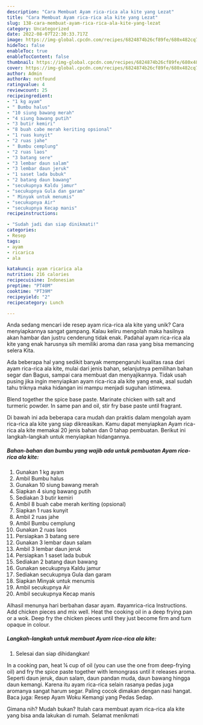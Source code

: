 ```yaml
---
description: "Cara Membuat Ayam rica-rica ala kite yang Lezat"
title: "Cara Membuat Ayam rica-rica ala kite yang Lezat"
slug: 138-cara-membuat-ayam-rica-rica-ala-kite-yang-lezat
category: Uncategorized
date: 2022-08-07T22:30:33.717Z
image: https://img-global.cpcdn.com/recipes/6824874b26cf89fe/680x482cq70/ayam-rica-rica-ala-kite-foto-resep-utama.jpg
hideToc: false
enableToc: true
enableTocContent: false
thumbnail: https://img-global.cpcdn.com/recipes/6824874b26cf89fe/680x482cq70/ayam-rica-rica-ala-kite-foto-resep-utama.jpg
cover: https://img-global.cpcdn.com/recipes/6824874b26cf89fe/680x482cq70/ayam-rica-rica-ala-kite-foto-resep-utama.jpg
author: Admin
authorAv: notfound
ratingvalue: 4
reviewcount: 25
recipeingredient:
- "1 kg ayam"
- " Bumbu halus"
- "10 siung bawang merah"
- "4 siung bawang putih"
- "3 butir kemiri"
- "8 buah cabe merah keriting opsional"
- "1 ruas kunyit"
- "2 ruas jahe"
- " Bumbu cemplung"
- "2 ruas laos"
- "3 batang sere"
- "3 lembar daun salam"
- "3 lembar daun jeruk"
- "1 saset lada bubuk"
- "2 batang daun bawang"
- "secukupnya Kaldu jamur"
- "secukupnya Gula dan garam"
- " Minyak untuk menumis"
- "secukupnya Air"
- "secukupnya Kecap manis"
recipeinstructions:

- "Sudah jadi dan siap dinikmati!"
categories:
- Resep
tags:
- ayam
- ricarica
- ala

katakunci: ayam ricarica ala 
nutrition: 216 calories
recipecuisine: Indonesian
preptime: "PT40M"
cooktime: "PT39M"
recipeyield: "2"
recipecategory: Lunch

---
```





Anda sedang mencari ide resep ayam rica-rica ala kite yang unik? Cara menyiapkannya sangat gampang. Kalau keliru mengolah maka hasilnya akan hambar dan justru cenderung tidak enak. Padahal ayam rica-rica ala kite yang enak harusnya sih memiliki aroma dan rasa yang bisa memancing selera Kita.





Ada beberapa hal yang sedikit banyak mempengaruhi kualitas rasa dari ayam rica-rica ala kite, mulai dari jenis bahan, selanjutnya pemilihan bahan segar dan Bagus, sampai cara membuat dan menyajikannya. Tidak usah pusing jika ingin menyiapkan ayam rica-rica ala kite yang enak,      asal sudah tahu triknya maka hidangan ini mampu menjadi suguhan istimewa.














Blend together the spice base paste. Marinate chicken with salt and turmeric powder. In same pan and oil, stir fry base paste until fragrant.






Di bawah ini ada beberapa cara mudah dan praktis dalam mengolah ayam rica-rica ala kite yang siap dikreasikan. Kamu dapat menyiapkan Ayam rica-rica ala kite memakai 20 jenis bahan dan 0 tahap pembuatan. Berikut ini langkah-langkah untuk menyiapkan hidangannya.

<!--inarticleads1-->

##### Bahan-bahan dan bumbu yang wajib ada untuk pembuatan Ayam rica-rica ala kite:

1. Gunakan 1 kg ayam
1. Ambil  Bumbu halus
1. Gunakan 10 siung bawang merah
1. Siapkan 4 siung bawang putih
1. Sediakan 3 butir kemiri
1. Ambil 8 buah cabe merah keriting (opsional)
1. Siapkan 1 ruas kunyit
1. Ambil 2 ruas jahe
1. Ambil  Bumbu cemplung
1. Gunakan 2 ruas laos
1. Persiapkan 3 batang sere
1. Gunakan 3 lembar daun salam
1. Ambil 3 lembar daun jeruk
1. Persiapkan 1 saset lada bubuk
1. Sediakan 2 batang daun bawang
1. Gunakan secukupnya Kaldu jamur
1. Sediakan secukupnya Gula dan garam
1. Siapkan  Minyak untuk menumis
1. Ambil secukupnya Air
1. Ambil secukupnya Kecap manis


Alhasil menunya hari berbahan dasar ayam. #ayamrica-rica Instructions. Add chicken pieces and mix well. Heat the cooking oil in a deep frying pan or a wok. Deep fry the chicken pieces until they just become firm and turn opaque in colour. 

<!--inarticleads2-->

##### Langkah-langkah untuk membuat Ayam rica-rica ala kite:


1. Selesai dan siap dihidangkan!

In a cooking pan, heat ¼ cup of oil (you can use the one from deep-frying oil) and fry the spice paste together with lemongrass until it releases aroma. Seperti daun jeruk, daun salam, daun pandan muda, daun bawang hingga daun kemangi. Karena itu ayam rica-rica selain rasanya pedas juga aromanya sangat harum segar. Paling cocok dimakan dengan nasi hangat. Baca juga: Resep Ayam Woku Kemangi yang Pedas Sedap. 

Gimana nih? Mudah bukan? Itulah cara membuat ayam rica-rica ala kite yang bisa anda lakukan di rumah. Selamat menikmati
